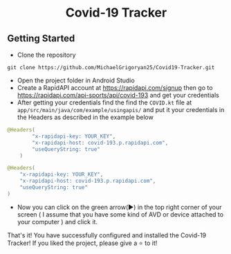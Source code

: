<h1 align="center">
  Covid-19 Tracker
</h1>

## Getting Started
- Clone the repository
```shell
git clone https://github.com/MichaelGrigoryan25/Covid19-Tracker.git
```
- Open the project folder in Android Studio
- Create a RapidAPI account at https://rapidapi.com/signup then go to https://rapidapi.com/api-sports/api/covid-193 and get your credentials
- After getting your credentials find the find the `COVID.kt` file at `app/src/main/java/com/example/usingapis/` and put it your credentials in the Headers as described in the example below
```kotlin
@Headers(
        "x-rapidapi-key: YOUR_KEY",
        "x-rapidapi-host: covid-193.p.rapidapi.com",
        "useQueryString: true"
    )

@Headers(
    "x-rapidapi-key: YOUR_KEY",
    "x-rapidapi-host: covid-193.p.rapidapi.com",
    "useQueryString: true"
)
```
- Now you can click on the green arrow(▶) in the top right corner of your screen ( I assume that you have some kind of AVD or device attached to your computer ) and click it.

That's it! You have successfully configured and installed the Covid-19 Tracker!
If you liked the project, please give a ⭐ to it!
